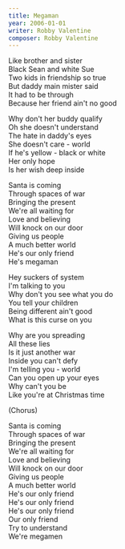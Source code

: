 ```yaml
---
title: Megaman
year: 2006-01-01
writer: Robby Valentine
composer: Robby Valentine
---
```


<p>Like brother and sister<br />
Black Sean and white Sue<br />
Two kids in friendship so true<br />
But daddy main mister said<br />
It had to be through<br />
Because her friend ain't no good</p>

<p>Why don't her buddy qualify<br />
Oh she doesn't understand<br />
The hate in daddy's eyes<br />
She doesn't care - world<br />
If he's yellow - black or white<br />
Her only hope<br />
Is her wish deep inside</p>

<p>Santa is coming<br />
Through spaces of war<br />
Bringing the present<br />
We're all waiting for<br />
Love and believing<br />
Will knock on our door<br />
Giving us people<br />
A much better world<br />
He's our only friend<br />
He's megaman</p>

<p>Hey suckers of system<br />
I'm talking to you<br />
Why don't you see what you do<br />
You tell your children<br />
Being different ain't good<br />
What is this curse on you</p>

<p>Why are you spreading<br />
All these lies<br />
Is it just another war<br />
Inside you can't defy<br />
I'm telling you - world<br />
Can you open up your eyes<br />
Why can't you be<br />
Like you're at Christmas time</p>

<p>(Chorus)</p>

<p>Santa is coming<br />
Through spaces of war<br />
Bringing the present<br />
We're all waiting for<br />
Love and believing<br />
Will knock on our door<br />
Giving us people<br />
A much better world<br />
He's our only friend<br />
He's our only friend<br />
He's our only friend<br />
Our only friend<br />
Try to understand<br />
We're megamen</p>